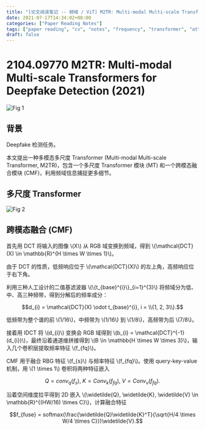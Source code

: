 ```yaml
---
title: "[论文阅读笔记 -- 频域 / ViT] M2TR: Multi-modal Multi-scale Transformers (2021)"
date: 2021-07-17T14:34:02+08:00
categories: ["Paper Reading Notes"]
tags: ["paper reading", "cv", "notes", "frequency", "transformer", "attention", "ViT"]
draft: false
---
```


# 2104.09770 M2TR: Multi-modal Multi-scale Transformers for Deepfake Detection (2021)

![Fig 1](/images/2021/PRN51/2.png)

## 背景

Deepfake 检测任务。  

本文提出一种多模态多尺度 Transformer (Multi-modal Multi-scale Transformer, M2TR)，包含一个多尺度 Transformer 模块 (MT) 和一个跨模态融合模块 (CMF)，利用频域信息捕捉更多细节。  

## 多尺度 Transformer

![Fig 2](/images/2021/PRN51/3.png)

## 跨模态融合 (CMF)

首先用 DCT 将输入的图像 \\(X\\) 从 RGB 域变换到频域，得到 \\(\mathcal{DCT}(X) \in \mathbb{R}^{H \times W \times 1}\\)。  

由于 DCT 的性质，低频响应位于 \\(\mathcal{DCT}(X)\\) 的左上角，高频响应位于右下角。  

利用三种人工设计的二值基滤波器 \\(\\{t_{base}^{i}\\}\_{i=1}^{3}\\) 将频域分为低、中、高三种频带，得到分解后的频率成分：  

$$d_{i} = \mathcal{DCT}(X) \odot t_{base}^{i}, i = \\{1, 2, 3\\}.$$  

低频带为整个谱的前 \\(1/16\\)，中频带为 \\(1/16\\) 到 \\(1/8\\)，高频带为后 \\(7/8\\)。  

接着用 IDCT 将 \\(d_{i}\\) 变换会 RGB 域得到 \\(b_{i} = \mathcal{DCT}^{-1}(d_{i})\\)，最终沿着通道维拼接得到 \\(B \in \mathbb{H \times W \times 3}\\)，输入几个卷积层提取频率特征 \\(f_{fq}\\)。  

CMF 用于融合 RBG 特征 \\(f_{s}\\) 与频率特征 \\(f_{fq}\\)。使用 query-key-value 机制，用 \\(1 \times 1\\) 卷积将两种特征嵌入  

$$Q = conv_{q}(f_{s}), \ K = Conv_{k}(f_{fq}), \ V = Conv_{v}(f_{fq}).$$  

沿着空间维度拉平得到 2D 嵌入 \\(\widetilde{Q}, \widetilde{K}, \widetilde{V} \in \mathbb{R}^{(HW/16) \times C}\\)，计算融合特征  

$$f_{fuse} = softmax(\frac{\widetilde{Q}\widetilde{K}^T}{\sqrt{H/4 \times W/4 \times C}})\widetilde{V}.$$  
